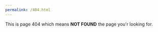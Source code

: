 ```yaml
---
permalink: /404.html
---
```

This is page 404 which means **NOT FOUND** the page you\'r looking for.
